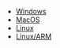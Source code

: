 * [Windows](https://netfoundry.jfrog.io/netfoundry/ziti-release/ziti-tunnel/amd64/windows/0.14.9/ziti-tunnel.tar.gz)
* [MacOS](https://netfoundry.jfrog.io/netfoundry/ziti-release/ziti-tunnel/amd64/darwin/0.14.9/ziti-tunnel.tar.gz)
* [Linux](https://netfoundry.jfrog.io/netfoundry/ziti-release/ziti-tunnel/amd64/linux/0.14.9/ziti-tunnel.tar.gz)
* [Linux/ARM](https://netfoundry.jfrog.io/netfoundry/ziti-release/ziti-tunnel/arm/linux/0.14.9/ziti-tunnel.tar.gz)
